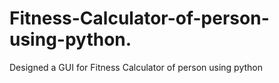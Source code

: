 # Fitness-Calculator-of-person-using-python.
Designed a GUI for Fitness Calculator of person using python
